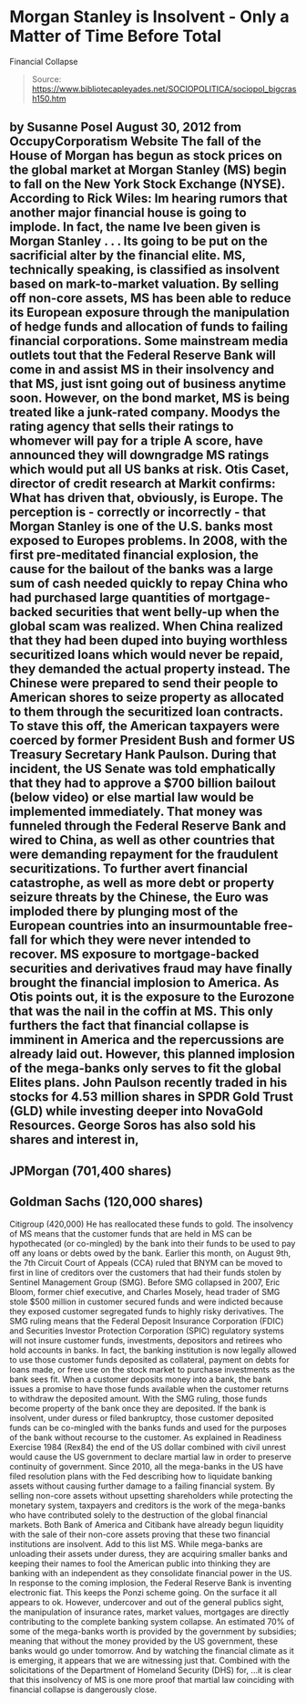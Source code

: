 # Morgan Stanley is Insolvent - Only a Matter of Time Before Total 
Financial Collapse

> Source: https://www.bibliotecapleyades.net/SOCIOPOLITICA/sociopol_bigcrash150.htm

by Susanne Posel
August 30, 2012
from
OccupyCorporatism Website
The fall of the House of Morgan has begun as
stock prices on the global market at
Morgan Stanley (MS) begin to fall on the
New
York Stock Exchange (NYSE).
According to
Rick Wiles:
Im
hearing rumors that another major financial house is going to implode. In
fact, the name Ive been given is Morgan Stanley . . . Its going to be put
on the sacrificial alter by the financial elite.
MS, technically speaking, is classified as
insolvent based on mark-to-market valuation.
By selling off non-core
assets, MS has been
able to reduce its European exposure through the manipulation of hedge
funds and allocation of funds to failing financial corporations.
Some
mainstream media outlets tout that the Federal Reserve Bank will come in and
assist MS in their insolvency and that MS,
just isnt going out of business
anytime soon.
However, on the bond market, MS is being
treated like a junk-rated company. Moodys the rating agency that
sells their ratings to whomever will pay for a triple A score, have
announced they will downgradge MS ratings which would put all US banks at
risk.
Otis Caset, director of credit research at
Markit confirms:
What has driven that, obviously, is Europe. The perception
is - correctly or incorrectly - that Morgan Stanley is one of the U.S. banks
most exposed to Europes problems.
In 2008, with the first
pre-meditated financial explosion, the cause for the bailout of the
banks was a large sum of cash needed quickly to repay China who had
purchased large quantities of mortgage-backed securities that went belly-up
when the global scam was realized.
When China realized that they had been
duped into buying worthless securitized loans which would never be repaid,
they demanded the actual property instead.
The Chinese were prepared to send
their people to American shores to seize property as allocated to them
through the securitized loan contracts. To stave this off, the American taxpayers were
coerced by former President
Bush and former US Treasury Secretary
Hank
Paulson.
During that incident, the US Senate was told emphatically that they
had to approve a $700
billion bailout (below video) or else
martial law would be implemented immediately.
That money was funneled through
the Federal Reserve Bank and wired to China,
as well as other countries that were demanding repayment for the fraudulent
securitizations.
To further avert financial catastrophe, as well
as more debt or property seizure threats by the Chinese, the Euro was
imploded there by plunging most of the European countries into an
insurmountable free-fall for which they were never intended to recover.
MS exposure to mortgage-backed securities and
derivatives fraud may have finally brought the financial implosion to
America. As Otis points out, it is the exposure to the Eurozone that was the
nail in the coffin at MS. This only furthers the fact that financial
collapse is imminent in America and the repercussions are already laid out.
However, this planned implosion of the
mega-banks only serves to fit the global Elites plans.
John Paulson recently
traded in his stocks for 4.53 million shares in SPDR Gold Trust (GLD)
while investing deeper into NovaGold Resources.
George Soros has also
sold his shares and interest in,
-
JPMorgan (701,400 shares)
-
Goldman Sachs
(120,000 shares)
-
Citigroup (420,000)
He has reallocated these funds to
gold.
The insolvency of MS means that the customer funds that are held in MS can
be hypothecated (or co-mingled) by the bank into their funds to be used to
pay off any loans or debts owed by the bank.
Earlier this month, on August 9th, the 7th
Circuit Court of Appeals (CCA)
ruled that BNYM can be moved to first in line of creditors over the
customers that had their funds stolen by Sentinel Management Group (SMG).
Before SMG collapsed in 2007, Eric Bloom, former
chief executive, and Charles Mosely, head trader of SMG stole $500 million
in customer secured funds and were
indicted because they exposed customer segregated funds to highly risky
derivatives.
The SMG ruling
means that the Federal Deposit Insurance Corporation (FDIC) and
Securities Investor Protection Corporation (SPIC) regulatory systems will
not insure customer funds, investments, depositors and retirees who hold
accounts in banks.
In fact, the banking institution is now legally
allowed to use those customer funds deposited as collateral, payment on
debts for loans made, or free use on the stock market to purchase
investments as the bank sees fit.
When a customer deposits money into a bank, the
bank issues a
promise to have those funds available when the customer returns to
withdraw the deposited amount.
With the SMG ruling, those funds become property
of the bank once they are deposited. If the bank is insolvent, under duress
or filed bankruptcy, those customer deposited funds can be co-mingled with
the banks funds and used for the purposes of the bank without recourse to
the customer.
As explained in
Readiness Exercise 1984
(Rex84) the end of the US dollar combined with civil unrest would cause the
US government to declare martial law in order to preserve continuity of
government.
Since 2010, all the mega-banks in the US have
filed
resolution plans with
the Fed
describing how to liquidate banking assets without causing further
damage to a failing financial system. By selling non-core assets without
upsetting shareholders while protecting the monetary system, taxpayers and
creditors is the work of the mega-banks who have contributed solely to the
destruction of the global financial markets.
Both Bank of America and Citibank have already
begun liquidity with the sale of their non-core assets proving that these
two financial institutions are insolvent. Add to this list MS.
While mega-banks are unloading their assets
under duress, they are
acquiring smaller banks and keeping their names to fool the American
public into thinking they are banking with an independent as they
consolidate financial power in the US.
In response to the coming implosion,
the Federal
Reserve Bank is inventing electronic fiat. This keeps the Ponzi scheme
going.
On the surface it all appears to ok. However, undercover and out of
the general publics sight, the manipulation of insurance rates, market
values, mortgages are directly contributing to the complete banking system
collapse.
An estimated 70% of some of the mega-banks
worth is provided by the government by subsidies; meaning that without the
money provided by the US government, these banks would go under tomorrow.
And by watching the financial climate as it is emerging, it appears that we
are witnessing just that.
Combined with the
solicitations of the Department of Homeland Security (DHS) for,
...it is clear that
this insolvency of MS is one more proof that
martial law coinciding with financial collapse is dangerously close.
